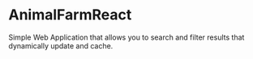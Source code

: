 # AnimalFarmReact

Simple Web Application that allows you to search and filter results that dynamically update and cache.
